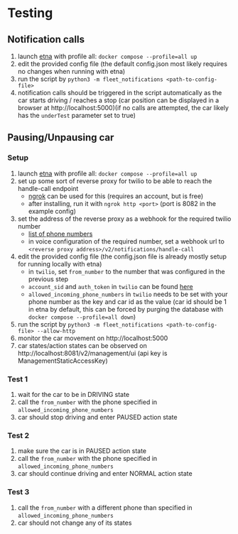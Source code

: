 # Testing

## Notification calls

1. launch [etna](https://github.com/bringauto/etna) with profile all: `docker compose --profile=all up`
2. edit the provided config file (the default config.json most likely requires no changes when running with etna)
3. run the script by `python3 -m fleet_notifications <path-to-config-file>`
4. notification calls should be triggered in the script automatically as the car starts driving / reaches a stop (car position can be displayed in a browser at http://localhost:5000)(if no calls are attempted, the car likely has the `underTest` parameter set to true)

## Pausing/Unpausing car

### Setup

1. launch [etna](https://github.com/bringauto/etna) with profile all: `docker compose --profile=all up`
2. set up some sort of reverse proxy for twilio to be able to reach the handle-call endpoint
    - [ngrok](https://dashboard.ngrok.com/get-started/setup/linux) can be used for this (requires an account, but is free)
    - after installing, run it with `ngrok http <port>` (port is 8082 in the example config)
3. set the address of the reverse proxy as a webhook for the required twilio number
    - [list of phone numbers](https://console.twilio.com/us1/develop/phone-numbers/manage/incoming)
    - in voice configuration of the required number, set a webhook url to `<reverse proxy address>/v2/notifications/handle-call`
4. edit the provided config file (the config.json file is already mostly setup for running locally with etna)
    - in `twilio`, set `from_number` to the number that was configured in the previous step
    - `account_sid` and `auth_token` in `twilio` can be found [here](https://console.twilio.com/us1/account/keys-credentials/api-keys)
    - `allowed_incoming_phone_numbers` in `twilio` needs to be set with your phone number as the key and car id as the value (car id should be 1 in etna by default, this can be forced by purging the database with `docker compose --profile=all down`)
5. run the script by `python3 -m fleet_notifications <path-to-config-file> --allow-http`
6. monitor the car movement on http://localhost:5000
7. car states/action states can be observed on http://localhost:8081/v2/management/ui (api key is ManagementStaticAccessKey)

### Test 1

1. wait for the car to be in DRIVING state
2. call the `from_number` with the phone specified in `allowed_incoming_phone_numbers`
3. car should stop driving and enter PAUSED action state

### Test 2

1. make sure the car is in PAUSED action state
2. call the `from_number` with the phone specified in `allowed_incoming_phone_numbers`
3. car should continue driving and enter NORMAL action state

### Test 3

1. call the `from_number` with a different phone than specified in `allowed_incoming_phone_numbers`
2. car should not change any of its states
